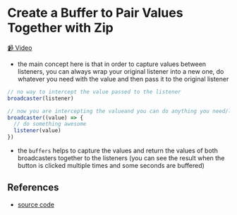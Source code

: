 # Create a Buffer to Pair Values Together with Zip

[📹 Video](https://egghead.io/lessons/egghead-create-a-buffer-to-pair-values-together-with-zip)

- the main concept here is that in order to capture values between listeners, you can always wrap your original listener into a new one, do whatever you need with the value and then pass it to the original listener

```javascript
// no way to intercept the value passed to the listener
broadcaster(listener)

// now you are intercepting the valueand you can do anything you need/like with the it before you pass it to the listener
broadcaster((value) => {
  // do something awesome
  listener(value)
})
```

- the `buffers` helps to capture the values and return the values of both broadcasters together to the listeners (you can see the result when the button is clicked multiple times and some seconds are buffered)

## References

- [source code](https://github.com/johnlindquist/crafting-functions/blob/zip/src/index.js)
